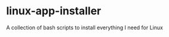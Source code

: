 linux-app-installer
===================

A collection of bash scripts to install everything I need for Linux
